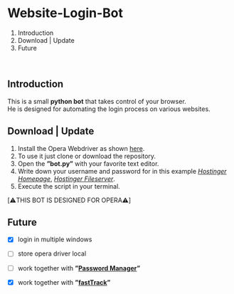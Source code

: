 # Website-Login-Bot
1. Introduction 
2. Download | Update
3. Future

  
## Introduction
 This is a small **python bot** that takes control of your browser.  
 He is designed for automating the login process on various websites. 
 
## Download | Update
1. Install the Opera Webdriver as shown [here]().
2. To use it just clone or download the repository.
3. Open the **”bot.py”** with your favorite text editor.
4. Write down your username and password for in this example *‌[Hostinger Homepage]()*, *[Hostinger Fileserver]()*.
5. Execute the script in your terminal.
    

[⚠️THIS BOT IS DESIGNED FOR OPERA⚠️]

## Future
- [x] login in multiple windows 
- [ ] store opera driver local
- [ ] work together with **”[Password Manager](www.google.de)”**
- [x] work together with **”[fastTrack](www.google.de)”**


